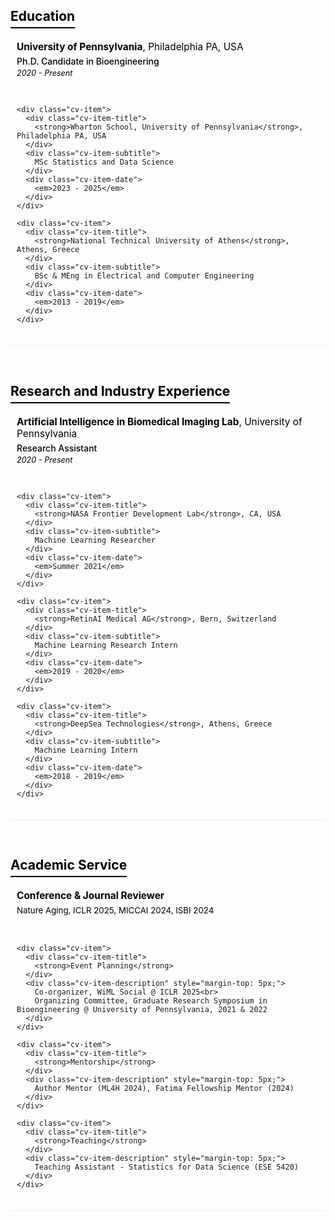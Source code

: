 <div class="cv-section">
  <div class="cv-header">
    <h3>Education</h3>
  </div>
  <div class="cv-content">
    <div class="cv-item">
      <div class="cv-item-title">
        <strong>University of Pennsylvania</strong>, Philadelphia PA, USA
      </div>
      <div class="cv-item-subtitle">
        Ph.D. Candidate in Bioengineering
      </div>
      <div class="cv-item-date">
        <em>2020 - Present</em>
      </div>
    </div>
    
    <div class="cv-item">
      <div class="cv-item-title">
        <strong>Wharton School, University of Pennsylvania</strong>, Philadelphia PA, USA
      </div>
      <div class="cv-item-subtitle">
        MSc Statistics and Data Science
      </div>
      <div class="cv-item-date">
        <em>2023 - 2025</em>
      </div>
    </div>
    
    <div class="cv-item">
      <div class="cv-item-title">
        <strong>National Technical University of Athens</strong>, Athens, Greece
      </div>
      <div class="cv-item-subtitle">
        BSc & MEng in Electrical and Computer Engineering
      </div>
      <div class="cv-item-date">
        <em>2013 - 2019</em>
      </div>
    </div>
  </div>
</div>

<div class="cv-section">
  <div class="cv-header">
    <h3>Research and Industry Experience</h3>
  </div>
  <div class="cv-content">
    <div class="cv-item">
      <div class="cv-item-title">
        <strong>Artificial Intelligence in Biomedical Imaging Lab</strong>, University of Pennsylvania
      </div>
      <div class="cv-item-subtitle">
        Research Assistant
      </div>
      <div class="cv-item-date">
        <em>2020 - Present</em>
      </div>
    </div>
    
    <div class="cv-item">
      <div class="cv-item-title">
        <strong>NASA Frontier Development Lab</strong>, CA, USA
      </div>
      <div class="cv-item-subtitle">
        Machine Learning Researcher
      </div>
      <div class="cv-item-date">
        <em>Summer 2021</em>
      </div>
    </div>
    
    <div class="cv-item">
      <div class="cv-item-title">
        <strong>RetinAI Medical AG</strong>, Bern, Switzerland
      </div>
      <div class="cv-item-subtitle">
        Machine Learning Research Intern
      </div>
      <div class="cv-item-date">
        <em>2019 - 2020</em>
      </div>
    </div>
    
    <div class="cv-item">
      <div class="cv-item-title">
        <strong>DeepSea Technologies</strong>, Athens, Greece
      </div>
      <div class="cv-item-subtitle">
        Machine Learning Intern
      </div>
      <div class="cv-item-date">
        <em>2018 - 2019</em>
      </div>
    </div>
  </div>
</div>

<div class="cv-section">
  <div class="cv-header">
    <h3>Academic Service</h3>
  </div>
  <div class="cv-content">
    <div class="cv-item">
      <div class="cv-item-title">
        <strong>Conference & Journal Reviewer</strong>
      </div>
      <div class="cv-item-description" style="margin-top: 5px;">
        Nature Aging, ICLR 2025, MICCAI 2024, ISBI 2024
      </div>
    </div>
    
    <div class="cv-item">
      <div class="cv-item-title">
        <strong>Event Planning</strong>
      </div>
      <div class="cv-item-description" style="margin-top: 5px;">
        Co-organizer, WiML Social @ ICLR 2025<br>
        Organizing Committee, Graduate Research Symposium in Bioengineering @ University of Pennsylvania, 2021 & 2022
      </div>
    </div>
    
    <div class="cv-item">
      <div class="cv-item-title">
        <strong>Mentorship</strong>
      </div>
      <div class="cv-item-description" style="margin-top: 5px;">
        Author Mentor (ML4H 2024), Fatima Fellowship Mentor (2024)
      </div>
    </div>
    
    <div class="cv-item">
      <div class="cv-item-title">
        <strong>Teaching</strong>
      </div>
      <div class="cv-item-description" style="margin-top: 5px;">
        Teaching Assistant - Statistics for Data Science (ESE 5420)
      </div>
    </div>
  </div>
</div>

<style>
.cv-section {
  margin-bottom: 30px;
  border-bottom: 1px solid #eee;
  padding-bottom: 20px;
  width: 100%;
  max-width: 100%;
  overflow-x: hidden;
}
.cv-section:last-child {
  border-bottom: none;
}
.cv-header {
  margin-bottom: 20px;
  width: 100%;
}
.cv-header h3 {
  color: #000;
  font-size: 1.5em;
  font-weight: 700;
  margin-bottom: 0;
  border-bottom: 2px solid #000;
  display: inline-block;
  padding-bottom: 5px;
}
.cv-content {
  display: flex;
  flex-direction: column;
  gap: 20px;
  width: 100%;
  padding: 0 10px;
  box-sizing: border-box;
}
.cv-item {
  margin-bottom: 10px;
  width: 100%;
}
.cv-item-title {
  margin-bottom: 5px;
  font-size: 1.1em;
  color: #000;
  word-wrap: break-word;
}
.cv-item-subtitle {
  margin-bottom: 3px;
  color: #000;
  font-weight: 500;
  word-wrap: break-word;
}
.cv-item-date {
  font-size: 0.9em;
  color: #000;
  font-weight: 400;
}
.cv-item-description {
  font-size: 0.95em;
  color: #000;
  line-height: 1.4;
  font-weight: 400;
  word-wrap: break-word;
}
.cv-item strong {
  font-weight: 700;
  color: #000;
}

/* Mobile-specific styles */
@media screen and (max-width: 768px) {
  .cv-section {
    margin: 0;
    padding: 15px;
  }
  
  .cv-header h3 {
    font-size: 1.3em;
  }
  
  .cv-content {
    padding: 0 5px;
  }
  
  .cv-item-title {
    font-size: 1em;
  }
  
  .cv-item-subtitle {
    font-size: 0.9em;
  }
  
  .cv-item-date {
    font-size: 0.85em;
  }
  
  .cv-item-description {
    font-size: 0.9em;
  }
}
</style> 